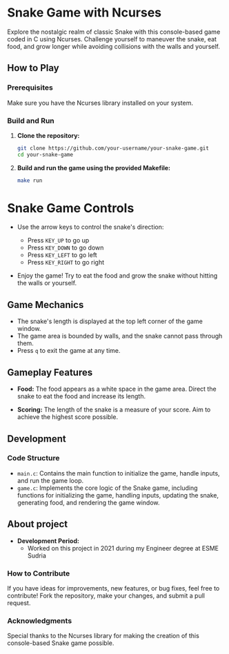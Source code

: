 # Snake Game with Ncurses

Explore the nostalgic realm of classic Snake with this console-based game coded in C using Ncurses. Challenge yourself to maneuver the snake, eat food, and grow longer while avoiding collisions with the walls and yourself.

## How to Play

### Prerequisites

Make sure you have the Ncurses library installed on your system.

### Build and Run

1. **Clone the repository:**

   ```bash
   git clone https://github.com/your-username/your-snake-game.git
   cd your-snake-game
    ```
2. **Build and run the game using the provided Makefile:**

    ```bash
    make run
    ```

# Snake Game Controls

- Use the arrow keys to control the snake's direction:
  - Press `KEY_UP` to go up
  - Press `KEY_DOWN` to go down
  - Press `KEY_LEFT` to go left
  - Press `KEY_RIGHT` to go right

- Enjoy the game! Try to eat the food and grow the snake without hitting the walls or yourself.

## Game Mechanics

- The snake's length is displayed at the top left corner of the game window.
- The game area is bounded by walls, and the snake cannot pass through them.
- Press `q` to exit the game at any time.

## Gameplay Features

- **Food:** The food appears as a white space in the game area. Direct the snake to eat the food and increase its length.
  
- **Scoring:** The length of the snake is a measure of your score. Aim to achieve the highest score possible.

## Development
### Code Structure

- `main.c`: Contains the main function to initialize the game, handle inputs, and run the game loop.
- `game.c`: Implements the core logic of the Snake game, including functions for initializing the game, handling inputs, updating the snake, generating food, and rendering the game window.

## About project
- **Development Period:**
  - Worked on this project in 2021 during my Engineer degree at ESME Sudria


### How to Contribute

If you have ideas for improvements, new features, or bug fixes, feel free to contribute! Fork the repository, make your changes, and submit a pull request.

### Acknowledgments

Special thanks to the Ncurses library for making the creation of this console-based Snake game possible.
